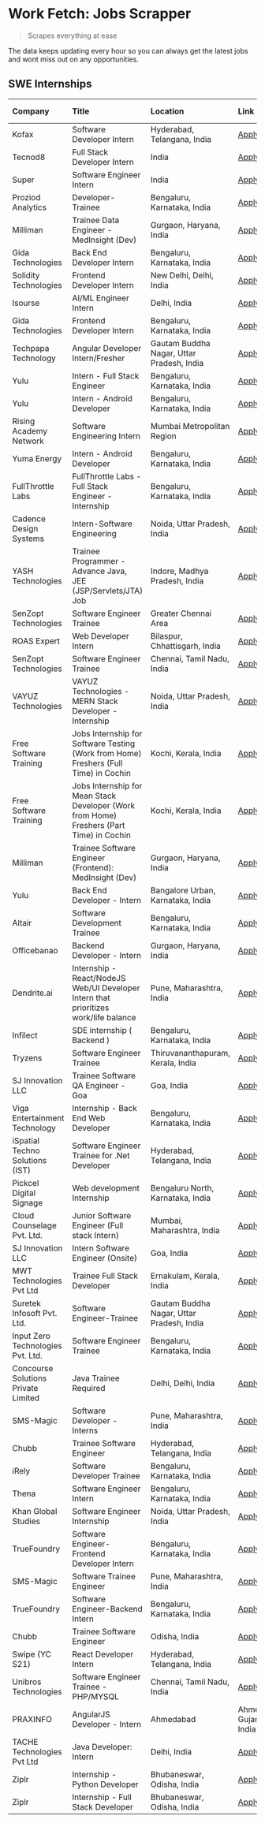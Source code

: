 # Work Fetch: Jobs Scrapper
> Scrapes everything at ease

The data keeps updating every hour so you can always get the latest jobs and wont miss out on any opportunities.

## SWE Internships
<!--START_SECTION:workfetch-->
| Company                             | Title                                                                                    | Location                                  | Link                                                                                                                                                                                                                                                                                                                 | Date Posted   |
|:------------------------------------|:-----------------------------------------------------------------------------------------|:------------------------------------------|:---------------------------------------------------------------------------------------------------------------------------------------------------------------------------------------------------------------------------------------------------------------------------------------------------------------------|:--------------|
| Kofax                               | Software Developer Intern                                                                | Hyderabad, Telangana, India               | [Apply](https://in.linkedin.com/jobs/view/software-developer-intern-at-kofax-3838376070?refId=QEdONISEizk7dgvLCA%2BTZA%3D%3D&trackingId=1ha9De5Uriw6FAl7F6vJIA%3D%3D&position=13&pageNum=3&trk=public_jobs_jserp-result_search-card)                                                                                 | 2024-02-26    |
| Tecnod8                             | Full Stack Developer Intern                                                              | India                                     | [Apply](https://in.linkedin.com/jobs/view/full-stack-developer-intern-at-tecnod8-3834283868?refId=xZZ9eMKdm7c86oxmNZmoCQ%3D%3D&trackingId=%2B5GuuH3xkLhzndAazcStPw%3D%3D&position=25&pageNum=2&trk=public_jobs_jserp-result_search-card)                                                                             | 2024-02-25    |
| Super                               | Software Engineer Intern                                                                 | India                                     | [Apply](https://in.linkedin.com/jobs/view/software-engineer-intern-at-super-3832648104?refId=m%2Fl%2FTGga6TwRG5yfp9kMIQ%3D%3D&trackingId=uGikTFup7KvuDcM6GeJxKA%3D%3D&position=21&pageNum=0&trk=public_jobs_jserp-result_search-card)                                                                                | 2024-02-23    |
| Proziod Analytics                   | Developer-Trainee                                                                        | Bengaluru, Karnataka, India               | [Apply](https://in.linkedin.com/jobs/view/developer-trainee-at-proziod-analytics-3838200708?refId=qCzonc%2FAnoSaNsNfLF8URQ%3D%3D&trackingId=hTTPEh4SJSkHyAA1o%2F4xtg%3D%3D&position=21&pageNum=1&trk=public_jobs_jserp-result_search-card)                                                                           | 2024-02-23    |
| Milliman                            | Trainee Data Engineer - MedInsight (Dev)                                                 | Gurgaon, Haryana, India                   | [Apply](https://in.linkedin.com/jobs/view/trainee-data-engineer-medinsight-dev-at-milliman-3789275187?refId=xZZ9eMKdm7c86oxmNZmoCQ%3D%3D&trackingId=Qi6QFlgwCSgw4FB%2FjuiUsg%3D%3D&position=10&pageNum=2&trk=public_jobs_jserp-result_search-card)                                                                   | 2024-02-23    |
| Gida Technologies                   | Back End Developer Intern                                                                | Bengaluru, Karnataka, India               | [Apply](https://in.linkedin.com/jobs/view/back-end-developer-intern-at-gida-technologies-3836849295?refId=xZZ9eMKdm7c86oxmNZmoCQ%3D%3D&trackingId=%2FCcRnnVF%2BQ8wArOeUHf2fw%3D%3D&position=14&pageNum=2&trk=public_jobs_jserp-result_search-card)                                                                   | 2024-02-23    |
| Solidity Technologies               | Frontend Developer Intern                                                                | New Delhi, Delhi, India                   | [Apply](https://in.linkedin.com/jobs/view/frontend-developer-intern-at-solidity-technologies-3831583934?refId=qCzonc%2FAnoSaNsNfLF8URQ%3D%3D&trackingId=Psmk6BvAB4ke1H35ak5Qrg%3D%3D&position=16&pageNum=1&trk=public_jobs_jserp-result_search-card)                                                                 | 2024-02-22    |
| Isourse                             | AI/ML Engineer Intern                                                                    | Delhi, India                              | [Apply](https://in.linkedin.com/jobs/view/ai-ml-engineer-intern-at-isourse-3837826475?refId=xZZ9eMKdm7c86oxmNZmoCQ%3D%3D&trackingId=offad2%2FY6wjL%2Fi8di8slPA%3D%3D&position=22&pageNum=2&trk=public_jobs_jserp-result_search-card)                                                                                 | 2024-02-22    |
| Gida Technologies                   | Frontend Developer Intern                                                                | Bengaluru, Karnataka, India               | [Apply](https://in.linkedin.com/jobs/view/frontend-developer-intern-at-gida-technologies-3836040945?refId=m%2Fl%2FTGga6TwRG5yfp9kMIQ%3D%3D&trackingId=cWI%2Bsl8NFX4S8qwEUg%2F2FQ%3D%3D&position=25&pageNum=0&trk=public_jobs_jserp-result_search-card)                                                               | 2024-02-21    |
| Techpapa Technology                 | Angular Developer Intern/Fresher                                                         | Gautam Buddha Nagar, Uttar Pradesh, India | [Apply](https://in.linkedin.com/jobs/view/angular-developer-intern-fresher-at-techpapa-technology-3834305862?refId=qCzonc%2FAnoSaNsNfLF8URQ%3D%3D&trackingId=scWDXHFWeI%2Fp36KOeePOkw%3D%3D&position=18&pageNum=1&trk=public_jobs_jserp-result_search-card)                                                          | 2024-02-20    |
| Yulu                                | Intern - Full Stack Engineer                                                             | Bengaluru, Karnataka, India               | [Apply](https://in.linkedin.com/jobs/view/intern-full-stack-engineer-at-yulu-3834466595?refId=m%2Fl%2FTGga6TwRG5yfp9kMIQ%3D%3D&trackingId=NV%2B7wgqKSIeuqZeghF0Acw%3D%3D&position=6&pageNum=0&trk=public_jobs_jserp-result_search-card)                                                                              | 2024-02-19    |
| Yulu                                | Intern - Android Developer                                                               | Bengaluru, Karnataka, India               | [Apply](https://in.linkedin.com/jobs/view/intern-android-developer-at-yulu-3834459982?refId=xZZ9eMKdm7c86oxmNZmoCQ%3D%3D&trackingId=rsJELBNZtE0itWVrE3WKaA%3D%3D&position=5&pageNum=2&trk=public_jobs_jserp-result_search-card)                                                                                      | 2024-02-19    |
| Rising Academy Network              | Software Engineering Intern                                                              | Mumbai Metropolitan Region                | [Apply](https://in.linkedin.com/jobs/view/software-engineering-intern-at-rising-academy-network-3834483444?refId=QEdONISEizk7dgvLCA%2BTZA%3D%3D&trackingId=jHvXj03yTdQMD7UfmMynbA%3D%3D&position=3&pageNum=3&trk=public_jobs_jserp-result_search-card)                                                               | 2024-02-19    |
| Yuma Energy                         | Intern - Android Developer                                                               | Bengaluru, Karnataka, India               | [Apply](https://in.linkedin.com/jobs/view/intern-android-developer-at-yuma-energy-3830771896?refId=QEdONISEizk7dgvLCA%2BTZA%3D%3D&trackingId=x7wPNWBpINIvkc0jbhdb9w%3D%3D&position=23&pageNum=3&trk=public_jobs_jserp-result_search-card)                                                                            | 2024-02-19    |
| FullThrottle Labs                   | FullThrottle Labs - Full Stack Engineer - Internship                                     | Bengaluru, Karnataka, India               | [Apply](https://in.linkedin.com/jobs/view/fullthrottle-labs-full-stack-engineer-internship-at-fullthrottle-labs-3829636016?refId=qCzonc%2FAnoSaNsNfLF8URQ%3D%3D&trackingId=JmAh1BM%2BnFdUStPkSV46wg%3D%3D&position=25&pageNum=1&trk=public_jobs_jserp-result_search-card)                                            | 2024-02-17    |
| Cadence Design Systems              | Intern-Software Engineering                                                              | Noida, Uttar Pradesh, India               | [Apply](https://in.linkedin.com/jobs/view/intern-software-engineering-at-cadence-design-systems-3794689056?refId=xZZ9eMKdm7c86oxmNZmoCQ%3D%3D&trackingId=DEXVKG05PNKM5fo8QbSuAA%3D%3D&position=16&pageNum=2&trk=public_jobs_jserp-result_search-card)                                                                | 2024-02-17    |
| YASH Technologies                   | Trainee Programmer - Advance Java, JEE (JSP/Servlets/JTA) Job                            | Indore, Madhya Pradesh, India             | [Apply](https://in.linkedin.com/jobs/view/trainee-programmer-advance-java-jee-jsp-servlets-jta-job-at-yash-technologies-3811759183?refId=m%2Fl%2FTGga6TwRG5yfp9kMIQ%3D%3D&trackingId=IDEN%2F%2F5qNjA9aqlgzfR0AA%3D%3D&position=15&pageNum=0&trk=public_jobs_jserp-result_search-card)                                | 2024-02-13    |
| SenZopt Technologies                | Software Engineer Trainee                                                                | Greater Chennai Area                      | [Apply](https://in.linkedin.com/jobs/view/software-engineer-trainee-at-senzopt-technologies-3827688781?refId=qCzonc%2FAnoSaNsNfLF8URQ%3D%3D&trackingId=%2FbI3MjC7CpaVrZZe0w6Gyg%3D%3D&position=7&pageNum=1&trk=public_jobs_jserp-result_search-card)                                                                 | 2024-02-12    |
| ROAS Expert                         | Web Developer Intern                                                                     | Bilaspur, Chhattisgarh, India             | [Apply](https://in.linkedin.com/jobs/view/web-developer-intern-at-roas-expert-3828189292?refId=qCzonc%2FAnoSaNsNfLF8URQ%3D%3D&trackingId=W7QUf2RdmGunMOZuZCd24A%3D%3D&position=11&pageNum=1&trk=public_jobs_jserp-result_search-card)                                                                                | 2024-02-12    |
| SenZopt Technologies                | Software Engineer Trainee                                                                | Chennai, Tamil Nadu, India                | [Apply](https://in.linkedin.com/jobs/view/software-engineer-trainee-at-senzopt-technologies-3827686880?refId=qCzonc%2FAnoSaNsNfLF8URQ%3D%3D&trackingId=MEDpdeBbRoG%2BC%2Bq6sQZPvQ%3D%3D&position=19&pageNum=1&trk=public_jobs_jserp-result_search-card)                                                              | 2024-02-12    |
| VAYUZ Technologies                  | VAYUZ Technologies - MERN Stack Developer - Internship                                   | Noida, Uttar Pradesh, India               | [Apply](https://in.linkedin.com/jobs/view/vayuz-technologies-mern-stack-developer-internship-at-vayuz-technologies-3822619356?refId=qCzonc%2FAnoSaNsNfLF8URQ%3D%3D&trackingId=OW8lksyEbuDhiV2GpgDlRg%3D%3D&position=23&pageNum=1&trk=public_jobs_jserp-result_search-card)                                           | 2024-02-10    |
| Free Software Training              | Jobs Internship for Software Testing (Work from Home) Freshers (Full Time) in Cochin     | Kochi, Kerala, India                      | [Apply](https://in.linkedin.com/jobs/view/jobs-internship-for-software-testing-work-from-home-freshers-full-time-in-cochin-at-free-software-training-3826557030?refId=xZZ9eMKdm7c86oxmNZmoCQ%3D%3D&trackingId=HAsQ3dJU%2Bj2nn17ZLTrbHw%3D%3D&position=19&pageNum=2&trk=public_jobs_jserp-result_search-card)         | 2024-02-10    |
| Free Software Training              | Jobs Internship for Mean Stack Developer (Work from Home) Freshers (Part Time) in Cochin | Kochi, Kerala, India                      | [Apply](https://in.linkedin.com/jobs/view/jobs-internship-for-mean-stack-developer-work-from-home-freshers-part-time-in-cochin-at-free-software-training-3826556130?refId=QEdONISEizk7dgvLCA%2BTZA%3D%3D&trackingId=5qLhRZ1X%2B7FIQ2pkagjP%2FA%3D%3D&position=12&pageNum=3&trk=public_jobs_jserp-result_search-card) | 2024-02-10    |
| Milliman                            | Trainee Software Engineer (Frontend): MedInsight (Dev)                                   | Gurgaon, Haryana, India                   | [Apply](https://in.linkedin.com/jobs/view/trainee-software-engineer-frontend-medinsight-dev-at-milliman-3792874280?refId=m%2Fl%2FTGga6TwRG5yfp9kMIQ%3D%3D&trackingId=%2BqxkC9IR9dUyqO5KSrElNw%3D%3D&position=5&pageNum=0&trk=public_jobs_jserp-result_search-card)                                                   | 2024-02-09    |
| Yulu                                | Back End Developer - Intern                                                              | Bangalore Urban, Karnataka, India         | [Apply](https://in.linkedin.com/jobs/view/back-end-developer-intern-at-yulu-3821682220?refId=m%2Fl%2FTGga6TwRG5yfp9kMIQ%3D%3D&trackingId=A%2FnyKCrq9XLbtDJjo93A3g%3D%3D&position=8&pageNum=0&trk=public_jobs_jserp-result_search-card)                                                                               | 2024-02-04    |
| Altair                              | Software Development Trainee                                                             | Bengaluru, Karnataka, India               | [Apply](https://in.linkedin.com/jobs/view/software-development-trainee-at-altair-3817606202?refId=m%2Fl%2FTGga6TwRG5yfp9kMIQ%3D%3D&trackingId=kUQTnn2SdOtpof9tm95szQ%3D%3D&position=14&pageNum=0&trk=public_jobs_jserp-result_search-card)                                                                           | 2024-01-31    |
| Officebanao                         | Backend Developer - Intern                                                               | Gurgaon, Haryana, India                   | [Apply](https://in.linkedin.com/jobs/view/backend-developer-intern-at-officebanao-3814263731?refId=m%2Fl%2FTGga6TwRG5yfp9kMIQ%3D%3D&trackingId=jxKqw8Dr4ppkzNUuZHTMXg%3D%3D&position=19&pageNum=0&trk=public_jobs_jserp-result_search-card)                                                                          | 2024-01-31    |
| Dendrite.ai                         | Internship - React/NodeJS Web/UI Developer Intern that prioritizes work/life balance     | Pune, Maharashtra, India                  | [Apply](https://in.linkedin.com/jobs/view/internship-react-nodejs-web-ui-developer-intern-that-prioritizes-work-life-balance-at-dendrite-ai-3818948068?refId=qCzonc%2FAnoSaNsNfLF8URQ%3D%3D&trackingId=4ymC8wiGeQLJXUKejtYxvA%3D%3D&position=4&pageNum=1&trk=public_jobs_jserp-result_search-card)                   | 2024-01-31    |
| Infilect                            | SDE internship ( Backend )                                                               | Bengaluru, Karnataka, India               | [Apply](https://in.linkedin.com/jobs/view/sde-internship-backend-at-infilect-3815120558?refId=m%2Fl%2FTGga6TwRG5yfp9kMIQ%3D%3D&trackingId=mHWZNt2YJhafBS94bZawOg%3D%3D&position=20&pageNum=0&trk=public_jobs_jserp-result_search-card)                                                                               | 2024-01-25    |
| Tryzens                             | Software Engineer Trainee                                                                | Thiruvananthapuram, Kerala, India         | [Apply](https://in.linkedin.com/jobs/view/software-engineer-trainee-at-tryzens-3809363491?refId=qCzonc%2FAnoSaNsNfLF8URQ%3D%3D&trackingId=%2BX9a6FO3bjvdj%2B76yFa2jw%3D%3D&position=10&pageNum=1&trk=public_jobs_jserp-result_search-card)                                                                           | 2024-01-18    |
| SJ Innovation LLC                   | Trainee Software QA Engineer - Goa                                                       | Goa, India                                | [Apply](https://in.linkedin.com/jobs/view/trainee-software-qa-engineer-goa-at-sj-innovation-llc-3804578231?refId=QEdONISEizk7dgvLCA%2BTZA%3D%3D&trackingId=AAluINuS6vPdSyBB0TuQ1g%3D%3D&position=7&pageNum=3&trk=public_jobs_jserp-result_search-card)                                                               | 2024-01-18    |
| Viga Entertainment Technology       | Internship - Back End Web Developer                                                      | Bengaluru, Karnataka, India               | [Apply](https://in.linkedin.com/jobs/view/internship-back-end-web-developer-at-viga-entertainment-technology-3817712040?refId=QEdONISEizk7dgvLCA%2BTZA%3D%3D&trackingId=U5UufPBEauPWfxFOmtKW6g%3D%3D&position=9&pageNum=3&trk=public_jobs_jserp-result_search-card)                                                  | 2024-01-17    |
| iSpatial Techno Solutions (IST)     | Software Engineer Trainee for .Net Developer                                             | Hyderabad, Telangana, India               | [Apply](https://in.linkedin.com/jobs/view/software-engineer-trainee-for-net-developer-at-ispatial-techno-solutions-ist-3826984352?refId=QEdONISEizk7dgvLCA%2BTZA%3D%3D&trackingId=SqvuZA8EBG4vfn6McTM93Q%3D%3D&position=6&pageNum=3&trk=public_jobs_jserp-result_search-card)                                        | 2024-01-16    |
| Pickcel Digital Signage             | Web development Internship                                                               | Bengaluru North, Karnataka, India         | [Apply](https://in.linkedin.com/jobs/view/web-development-internship-at-pickcel-digital-signage-3826062393?refId=xZZ9eMKdm7c86oxmNZmoCQ%3D%3D&trackingId=lFY6C0GsTXq7XGCxa2Xxyw%3D%3D&position=2&pageNum=2&trk=public_jobs_jserp-result_search-card)                                                                 | 2024-01-15    |
| Cloud Counselage Pvt. Ltd.          | Junior Software Engineer (Full stack Intern)                                             | Mumbai, Maharashtra, India                | [Apply](https://in.linkedin.com/jobs/view/junior-software-engineer-full-stack-intern-at-cloud-counselage-pvt-ltd-3803132814?refId=m%2Fl%2FTGga6TwRG5yfp9kMIQ%3D%3D&trackingId=O6m8%2FvlmaXoNIzYp0PidMw%3D%3D&position=23&pageNum=0&trk=public_jobs_jserp-result_search-card)                                         | 2024-01-11    |
| SJ Innovation LLC                   | Intern Software Engineer (Onsite)                                                        | Goa, India                                | [Apply](https://in.linkedin.com/jobs/view/intern-software-engineer-onsite-at-sj-innovation-llc-3799959011?refId=qCzonc%2FAnoSaNsNfLF8URQ%3D%3D&trackingId=ZJu6PW70jWZH3XmqNCiU0w%3D%3D&position=14&pageNum=1&trk=public_jobs_jserp-result_search-card)                                                               | 2024-01-11    |
| MWT Technologies Pvt Ltd            | Trainee Full Stack Developer                                                             | Ernakulam, Kerala, India                  | [Apply](https://in.linkedin.com/jobs/view/trainee-full-stack-developer-at-mwt-technologies-pvt-ltd-3800921715?refId=m%2Fl%2FTGga6TwRG5yfp9kMIQ%3D%3D&trackingId=4ozB0w6%2BNLi0jyZEqRlbFg%3D%3D&position=4&pageNum=0&trk=public_jobs_jserp-result_search-card)                                                        | 2024-01-09    |
| Suretek Infosoft Pvt. Ltd.          | Software Engineer-Trainee                                                                | Gautam Buddha Nagar, Uttar Pradesh, India | [Apply](https://in.linkedin.com/jobs/view/software-engineer-trainee-at-suretek-infosoft-pvt-ltd-3800934643?refId=m%2Fl%2FTGga6TwRG5yfp9kMIQ%3D%3D&trackingId=T%2FH0%2F7NurO1w4q%2FJRN5vsA%3D%3D&position=16&pageNum=0&trk=public_jobs_jserp-result_search-card)                                                      | 2024-01-09    |
| Input Zero Technologies Pvt. Ltd.   | Software Engineer Trainee                                                                | Bengaluru, Karnataka, India               | [Apply](https://in.linkedin.com/jobs/view/software-engineer-trainee-at-input-zero-technologies-pvt-ltd-3800927643?refId=qCzonc%2FAnoSaNsNfLF8URQ%3D%3D&trackingId=pFYULiNh3fnEfyWMExBOTg%3D%3D&position=5&pageNum=1&trk=public_jobs_jserp-result_search-card)                                                        | 2024-01-09    |
| Concourse Solutions Private Limited | Java Trainee Required                                                                    | Delhi, Delhi, India                       | [Apply](https://in.linkedin.com/jobs/view/java-trainee-required-at-concourse-solutions-private-limited-3800941190?refId=QEdONISEizk7dgvLCA%2BTZA%3D%3D&trackingId=u%2BGES4MABx7oFL2uuZqSMQ%3D%3D&position=11&pageNum=3&trk=public_jobs_jserp-result_search-card)                                                     | 2024-01-09    |
| SMS-Magic                           | Software Developer -Interns                                                              | Pune, Maharashtra, India                  | [Apply](https://in.linkedin.com/jobs/view/software-developer-interns-at-sms-magic-3799485343?refId=qCzonc%2FAnoSaNsNfLF8URQ%3D%3D&trackingId=Lvc870x0%2F3T%2Fix454UpWaA%3D%3D&position=6&pageNum=1&trk=public_jobs_jserp-result_search-card)                                                                         | 2024-01-05    |
| Chubb                               | Trainee Software Engineer                                                                | Hyderabad, Telangana, India               | [Apply](https://in.linkedin.com/jobs/view/trainee-software-engineer-at-chubb-3811550279?refId=xZZ9eMKdm7c86oxmNZmoCQ%3D%3D&trackingId=zjM6dr%2FdAXivq2e8txXwyw%3D%3D&position=13&pageNum=2&trk=public_jobs_jserp-result_search-card)                                                                                 | 2023-12-28    |
| iRely                               | Software Developer Trainee                                                               | Bengaluru, Karnataka, India               | [Apply](https://in.linkedin.com/jobs/view/software-developer-trainee-at-irely-3801577534?refId=m%2Fl%2FTGga6TwRG5yfp9kMIQ%3D%3D&trackingId=cP3H5TU1ARwz9xdWF%2BCR9Q%3D%3D&position=9&pageNum=0&trk=public_jobs_jserp-result_search-card)                                                                             | 2023-12-22    |
| Thena                               | Software Engineer Intern                                                                 | Bengaluru, Karnataka, India               | [Apply](https://in.linkedin.com/jobs/view/software-engineer-intern-at-thena-3778731751?refId=m%2Fl%2FTGga6TwRG5yfp9kMIQ%3D%3D&trackingId=AYaQpn8%2BvFxurHMZpUFQqA%3D%3D&position=11&pageNum=0&trk=public_jobs_jserp-result_search-card)                                                                              | 2023-12-05    |
| Khan Global Studies                 | Software Engineer Internship                                                             | Noida, Uttar Pradesh, India               | [Apply](https://in.linkedin.com/jobs/view/software-engineer-internship-at-khan-global-studies-3766942197?refId=qCzonc%2FAnoSaNsNfLF8URQ%3D%3D&trackingId=I%2B1izq3bqnD17swDIWZrqQ%3D%3D&position=17&pageNum=1&trk=public_jobs_jserp-result_search-card)                                                              | 2023-11-27    |
| TrueFoundry                         | Software Engineer- Frontend Developer Intern                                             | Bengaluru, Karnataka, India               | [Apply](https://in.linkedin.com/jobs/view/software-engineer-frontend-developer-intern-at-truefoundry-3790095058?refId=m%2Fl%2FTGga6TwRG5yfp9kMIQ%3D%3D&trackingId=maocLo8EXpmkpEe1SCTz8g%3D%3D&position=10&pageNum=0&trk=public_jobs_jserp-result_search-card)                                                       | 2023-11-24    |
| SMS-Magic                           | Software Trainee Engineer                                                                | Pune, Maharashtra, India                  | [Apply](https://in.linkedin.com/jobs/view/software-trainee-engineer-at-sms-magic-3761409781?refId=qCzonc%2FAnoSaNsNfLF8URQ%3D%3D&trackingId=1uWLZbrKoTyMIGK0lwLCbg%3D%3D&position=1&pageNum=1&trk=public_jobs_jserp-result_search-card)                                                                              | 2023-11-16    |
| TrueFoundry                         | Software Engineer-Backend Intern                                                         | Bengaluru, Karnataka, India               | [Apply](https://in.linkedin.com/jobs/view/software-engineer-backend-intern-at-truefoundry-3779508170?refId=qCzonc%2FAnoSaNsNfLF8URQ%3D%3D&trackingId=GAIPESiD9inlt2%2FPwx220Q%3D%3D&position=3&pageNum=1&trk=public_jobs_jserp-result_search-card)                                                                   | 2023-11-10    |
| Chubb                               | Trainee Software Engineer                                                                | Odisha, India                             | [Apply](https://in.linkedin.com/jobs/view/trainee-software-engineer-at-chubb-3756335100?refId=QEdONISEizk7dgvLCA%2BTZA%3D%3D&trackingId=ER8SqYaRKZZp4Zd%2FwzVOMg%3D%3D&position=1&pageNum=3&trk=public_jobs_jserp-result_search-card)                                                                                | 2023-11-02    |
| Swipe (YC S21)                      | React Developer Intern                                                                   | Hyderabad, Telangana, India               | [Apply](https://in.linkedin.com/jobs/view/react-developer-intern-at-swipe-yc-s21-3737600089?refId=m%2Fl%2FTGga6TwRG5yfp9kMIQ%3D%3D&trackingId=Ht41YuuZZjmdCsB1IemLfw%3D%3D&position=12&pageNum=0&trk=public_jobs_jserp-result_search-card)                                                                           | 2023-10-13    |
| Unibros Technologies                | Software Engineer Trainee - PHP/MYSQL                                                    | Chennai, Tamil Nadu, India                | [Apply](https://in.linkedin.com/jobs/view/software-engineer-trainee-php-mysql-at-unibros-technologies-3656599241?refId=qCzonc%2FAnoSaNsNfLF8URQ%3D%3D&trackingId=EnXMQTPmurKHdNv1ClV4lg%3D%3D&position=8&pageNum=1&trk=public_jobs_jserp-result_search-card)                                                         | 2023-06-12    |
| PRAXINFO                            | AngularJS Developer - Intern | Ahmedabad                                                 | Ahmedabad, Gujarat, India                 | [Apply](https://in.linkedin.com/jobs/view/angularjs-developer-intern-ahmedabad-at-praxinfo-3656594961?refId=QEdONISEizk7dgvLCA%2BTZA%3D%3D&trackingId=03cPxWBGdcuUDnQxCTsU0A%3D%3D&position=17&pageNum=3&trk=public_jobs_jserp-result_search-card)                                                                   | 2023-06-12    |
| TACHE Technologies Pvt Ltd          | Java Developer: Intern                                                                   | Delhi, India                              | [Apply](https://in.linkedin.com/jobs/view/java-developer-intern-at-tache-technologies-pvt-ltd-3627622735?refId=xZZ9eMKdm7c86oxmNZmoCQ%3D%3D&trackingId=Y%2BP2NPSmTmHytfHvOjkp%2BQ%3D%3D&position=17&pageNum=2&trk=public_jobs_jserp-result_search-card)                                                              | 2023-06-06    |
| Ziplr                               | Internship - Python Developer                                                            | Bhubaneswar, Odisha, India                | [Apply](https://in.linkedin.com/jobs/view/internship-python-developer-at-ziplr-3645677592?refId=xZZ9eMKdm7c86oxmNZmoCQ%3D%3D&trackingId=lBaPGo3OzYSxUCQGYV7ZsA%3D%3D&position=3&pageNum=2&trk=public_jobs_jserp-result_search-card)                                                                                  | 2023-06-02    |
| Ziplr                               | Internship - Full Stack Developer                                                        | Bhubaneswar, Odisha, India                | [Apply](https://in.linkedin.com/jobs/view/internship-full-stack-developer-at-ziplr-3645675705?refId=xZZ9eMKdm7c86oxmNZmoCQ%3D%3D&trackingId=o%2FR7jLRjuwCFCYUZG3Lc5A%3D%3D&position=12&pageNum=2&trk=public_jobs_jserp-result_search-card)                                                                           | 2023-06-02    |
<!--END_SECTION:workfetch-->
